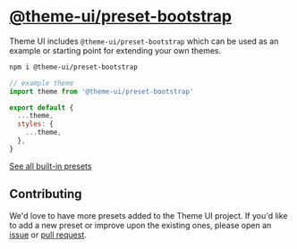 # [@theme-ui/preset-bootstrap](https://theme-ui.com/presets/bootstrap)

Theme UI includes `@theme-ui/preset-bootstrap` which can be used as an example or
starting point for extending your own themes.

```sh
npm i @theme-ui/preset-bootstrap
```

```jsx
// example theme
import theme from '@theme-ui/preset-bootstrap'

export default {
  ...theme,
  styles: {
    ...theme,
  },
}
```

[See all built-in presets][demo]

## Contributing

We'd love to have more presets added to the Theme UI project.
If you'd like to add a new preset or improve upon the existing ones, please open an [issue][] or [pull request][].

[issue]: https://github.com/system-ui/theme-ui/issues
[pull request]: https://github.com/system-ui/theme-ui/pulls
[demo]: https://theme-ui.com/demo
